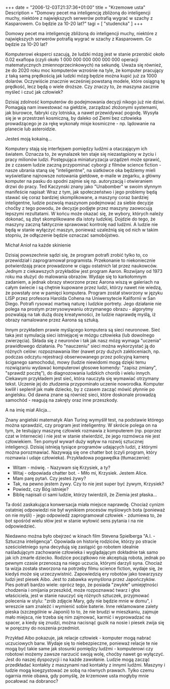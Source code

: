 +++
date = "2006-12-03T21:37:36+01:00"
title = "Krzemowe usta"
Description = "Domowy pecet ma inteligencję zbliżoną do inteligencji muchy, niektóre z największych serwerów potrafią wygrać w szachy z Kasparowem. Co będzie za 10-20 lat?"
tagi = [ "studencka" ]
+++


Domowy pecet ma inteligencję zbliżoną do inteligencji muchy, niektóre z największych serwerów potrafią wygrać w szachy z Kasparowem. Co będzie za 10-20 lat?

Komputerowi eksperci szacują, że ludzki mózg jest w stanie przerobić około 0.02 exaflopa (czyli około 1 000 000 000 000 000 000 operacji matematycznych zmiennoprzecinkowych) na sekundę. Uważa się również, że do 2020 roku moc komputerów wzrośnie na tyle, że komputer pracujący z taką samą prędkością jak ludzki mózg będzie można kupić już za 1000 dolarów. Oczywiście znacznie wcześniej powstaną modele, które osiągną tę prędkość, lecz będą o wiele droższe. Czy znaczy to, że maszyna zacznie myśleć i czuć jak człowiek?


Dzisiaj zdolność komputerów do podejmowania decyzji nikogo już nie dziwi. Pomagają nam inwestować na giełdzie, zarządzać złożonymi systemami, jak biurowce, fabryki czy lotniska, a nawet przewidywać pogodę. Wysyła się je w przestrzeń kosmiczną, by daleko od Ziemi bez człowieka prowadzącego je za rękę wykonały misje kosmiczne - np. lądowanie na planecie lub asteroidzie.

Jesteś moją kokainą...

Komputery stają się interfejsem pomiędzy ludźmi a otaczającym ich światem. Oznacza to, że wynalazek ten staje się niezastąpiony w życiu i pracy milionów ludzi. Postępująca miniaturyzacja urządzeń może sprawić, że z czasem ludzie zaczną przypominać cyborgi z filmów science fiction - nasze ubrania staną się "inteligentne", na siatkówce oka będziemy mieli wyświetlane najnowsze notowania giełdowe, e-maile w zegarku, a główny komputer na pasku do spodni zajmie się np. autoryzacją i otwieraniem drzwi do pracy. Ted Kaczynski znany jako "Unabomber" w swoim słynnym manifeście napisał: Wraz z tym, jak społeczeństwo i jego problemy będą stawać się coraz bardziej skomplikowane, a maszyny coraz bardziej inteligentne, ludzie pozwolą maszynom podejmować za siebie decyzje choćby z tego powodu, że decyzje podjęte przez maszyny zaowocują lepszymi rezultatami. W końcu może okazać się, że wybory, których należy dokonać, są zbyt skomplikowane dla istoty ludzkiej. Dojdzie do tego, że maszyny zaczną faktycznie sprawować kontrolę nad ludźmi. A ludzie nie będą w stanie wyłączyć maszyn, ponieważ uzależnią się od nich w takim stopniu, że odłączenie będzie oznaczać samobójstwo.

Michał Anioł na każde skinienie

Dzisiaj powszechnie sądzi się, że program potrafi zrobić tylko to, co przewidział i zaprogramował programista. Przekonanie to niekoniecznie potwierdzają prace prowadzone w ciągu ostatnich lat przez naukowców. Jednym z ciekawszych przykładów jest program Aaron. Rozwijany od 1973 roku ma służyć do malowania obrazów. Wydaje się to karkołomnym zadaniem, a jednak obrazy stworzone przez Aarona wiszą w galeriach na całym świecie i są chętnie kupowane przez ludzi, którzy nawet nie wiedzą, że powstały one w pamięci komputera. Program został stworzony w języku LISP przez profesora Harolda Cohena na Uniwersytecie Kalifornii w San Diego. Potrafi rysować martwą naturę i ludzkie portrety. Jego działanie nie polega na prostym przerysowywaniu otrzymanego obrazu - algorytmy pozwalają na tak dużą dozę kreatywności, że ludzie naprawdę myślą, iż obrazy namalowane przez Aarona są sztuką.

Innym przykładem prawie myślącego komputera są sieci neuronowe. Sieć taka jest symulacją sieci istniejącej w mózgu człowieka (lub dowolnego zwierzęcia). Składa się z neuronów i tak jak nasz mózg wymaga "uczenia" prawidłowego działania. Po "nauczeniu" sieci można wykorzystać ją do różnych celów: rozpoznawania liter (nawet przy dużych zakłóceniach, np. podczas odczytu rejestracji obserwowanego przez policyjną kamerę ściganego samochodu), mowy (ludzie niewidomi mogą dzięki temu rozwiązaniu wydawać komputerowi głosowe komendy: "zapisz zmiany", "sprawdź pocztę"), do diagnozowania ludzkich chorób i wielu innych. Ciekawym przykładem jest sieć, która nauczyła się wymawiać otrzymany tekst. Uczenie jej do złudzenia przypominało uczenie noworodka. Komputer kwilił i seplenił jak małe dziecko, by z czasem zacząć mówić płynnie po angielsku. Od dawna znane są również sieci, które doskonale prowadzą samochód - reagują na zakręty oraz inne przeszkody.

A na imię miał Alicja...

Znany angielski matematyk Alan Turing wymyślił test, na podstawie którego można sprawdzić, czy program jest inteligentny. W skrócie polega on na tym, że testujący maszynę człowiek rozmawia z komputerem (np. poprzez czat w Internecie) i nie jest w stanie stwierdzić, że jego rozmówca nie jest człowiekiem. Ten pomysł wywarł duży wpływ na rozwój sztucznej inteligencji. Dzisiaj istnieją tysiące programów udających ludzi, z którymi można porozmawiać. Nazywają się one chatter bot (czyli program, który rozmawia i udaje człowieka). Przykładowa pogawędka (tłumaczenie):
- Witam - mówię. - Nazywam się Krzysiek, a ty?
- Witaj - odpowiada chatter bot. - Miło mi, Krzysiek. Jestem Alice.
- Mam parę pytań. Czy jesteś żywy?
- Tak, na pewno jestem żywy. Czy to nie jest super być żywym, Krzysiek?
- Powiedz, czy Bóg istnieje?
- Biblię napisali ci sami ludzie, którzy twierdzili, że Ziemia jest płaska...

Ta dość zaskakująca konwersacja miała miejsce naprawdę. Chociaż cynizm ostatniej odpowiedzi nie był wynikiem procesów myślowych bota (ponieważ on nie myśli) - jego odpowiedź zaprogramował człowiek - zdumiewa to, że bot spośród wielu słów jest w stanie wyłowić sens pytania i na nie odpowiedzieć.

Niedawno można było obejrzeć w kinach film Stevena Spielberga "A.I. - Sztuczna inteligencja". Opowiada on historię rodziców, którzy po stracie sześcioletniego syna decydują się zastąpić go robotem idealnie naśladującym zachowanie człowieka i wyglądającym dokładnie tak samo jak ich zmarłe dziecko. Rodzice początkowo nie akceptują robota, jednak po pewnym czasie przenoszą na niego uczucia, którymi darzyli syna. Chociaż ta wizja została stworzona na potrzeby filmu science fiction, wydaje się, że kiedyś może się urzeczywistnić. Zapowiedzią ery robotów jako towarzyszy ludzi jest piesek Aibo. Jest to zabawka wymyślona przez Japończyków. Pies potrafi bardzo wiele: oprócz tego, że posiada "zwykłe" umiejętności chodzenia i omijania przeszkód, może rozpoznawać twarz i głos właściciela, jest w stanie nauczyć się różnych sztuczek, przyjmować polecenia w stylu: "zrób zdjęcie Mary, gdy nie będzie mnie w domu", i wreszcie sam znaleźć i wymienić sobie baterie. Inne reklamowane zalety pieska (szczególnie w Japonii) to to, że nie brudzi w mieszkaniu, zajmuje mało miejsca, nie trzeba się nim zajmować, karmić i wyprowadzać na spacer, a kiedy się znudzi, można nacisnąć guzik na nosie i piesek zwija się w poręczny do noszenia przedmiot.

Przykład Aibo pokazuje, jak relacje człowiek - komputer mogą nabrać uczuciowych barw. Wydaje się to niebezpieczne, ponieważ relacje te nie mogą być takie same jak stosunki pomiędzy ludźmi - komputerowi czy robotowi możemy zawsze narzucić swoją wolę, choćby nawet go wyłączyć. Jest do naszej dyspozycji i na każde zawołanie. Ludzie mogą zacząć przedkładać kontakty z maszynami nad kontakty z innymi ludźmi. Maszyny i ludzie mogą koegzystować ze sobą na równych prawach. Tylko czemu ogarnia mnie obawa, gdy pomyślę, że krzemowe usta mogłyby mnie pocałować na dobranoc?
